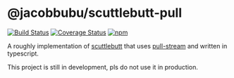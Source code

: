 # @jacobbubu/scuttlebutt-pull

[![Build Status](https://travis-ci.org/jacobbubu/scuttlebutt-pull.svg)](https://travis-ci.org/jacobbubu/scuttlebutt-pull)
[![Coverage Status](https://coveralls.io/repos/github/jacobbubu/scuttlebutt-pull/badge.svg)](https://coveralls.io/github/jacobbubu/scuttlebutt-pull)
[![npm](https://img.shields.io/npm/v/@jacobbubu/scuttlebutt-pull.svg)](https://www.npmjs.com/package/@jacobbubu/scuttlebutt-pull/)

A roughly implementation of [scuttlebutt](https://github.com/dominictarr/scuttlebutt) that uses [pull-stream](https://pull-stream.github.io) and written in typescript.

This project is still in development, pls do not use it in production.

